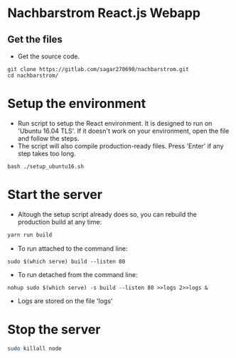 # Nachbarstrom React.js Webapp

## Get the files

* Get the source code.

```commandline
git clone https://gitlab.com/sagar270690/nachbarstrom.git
cd nachbarstrom/
```

# Setup the environment

* Run script to setup the React environment. It is designed to run on
  'Ubuntu 16.04 TLS'. If it doesn't work on your environment, open the file
  and follow the steps.
* The script will also compile production-ready files. Press 'Enter' if any
  step takes too long.

```commandline
bash ./setup_ubuntu16.sh
```

# Start the server

* Altough the setup script already does so, you can rebuild the  
  production build at any time:

```bash
yarn run build
```

* To run attached to the command line:

```commandline
sudo $(which serve) build --listen 80
```

* To run detached from the command line:

```commandline
nohup sudo $(which serve) -s build --listen 80 >>logs 2>>logs &
```

* Logs are stored on the file 'logs'

# Stop the server

```bash
sudo killall node
```
